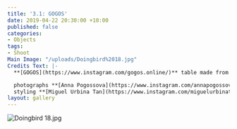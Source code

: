 ```yaml
---
title: '3.1: GOGOS'
date: 2019-04-22 20:30:00 +10:00
published: false
categories:
- Objects
tags:
- Shoot
Main Image: "/uploads/Doingbird%2018.jpg"
Credits Text: |-
  **[GOGOS](https://www.instagram.com/gogos.online/)** table made from aluminium. 580mm x 580mm x 580mm. AUD $1553

  photographs **[Anna Pogossova](https://www.instagram.com/annapogossova/)** at **[B&A](https://www.instagram.com/barepsau/)**
  styling **[Miguel Urbina Tan](https://www.instagram.com/miguelurbinatan/)**
layout: gallery
---
```


![Doingbird 18.jpg](/uploads/Doingbird%2018.jpg)